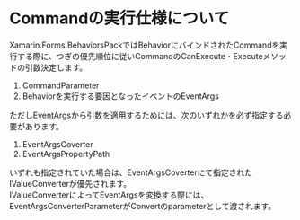 # Commandの実行仕様について  

Xamarin.Forms.BehaviorsPackではBehaviorにバインドされたCommandを実行する際に、つぎの優先順位に従いCommandのCanExecute・Executeメソッドの引数決定します。  

1. CommandParameter
2. Behaviorを実行する要因となったイベントのEventArgs

ただしEventArgsから引数を適用するためには、次のいずれかを必ず指定する必要があります。  
1. EventArgsCoverter  
2. EventArgsPropertyPath

いずれも指定されていた場合は、EventArgsCoverterにて指定されたIValueConverterが優先されます。  
IValueConverterによってEventArgsを変換する際には、EventArgsConverterParameterがConvertのparameterとして渡されます。  